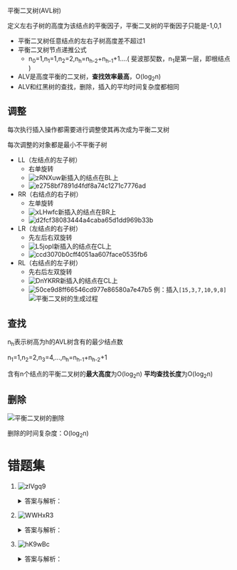 平衡二叉树(AVL树)

定义左右子树的高度为该结点的平衡因子，平衡二叉树的平衡因子只能是-1,0,1

- 平衡二叉树任意结点的左右子树高度差不超过1
- 平衡二叉树节点递推公式
	- n<sub>0</sub>=1,n<sub>1</sub>=1,n<sub>2</sub>=2,n<sub>h</sub>=n<sub>h-2</sub>+n<sub>h-1</sub>+1....(
	  斐波那契数，n<sub>1</sub>是第一层，即根结点 )
- ALV是高度平衡的二叉树，**查找效率最高**，O(log<sub>2</sub>n)
- ALV和红黑树的查找，删除，插入的平均时间复杂度都相同

## 调整

每次执行插入操作都需要进行调整使其再次成为平衡二叉树

每次调整的对象都是最小不平衡子树

- LL（左结点的左子树）
	- 右单旋转
	- ![zRNXuw](https://cdn.staticaly.com/gh/tippye/PicCloud@master/uPic/2023/01/08/zRNXuw.png)新插入的结点在BL上
	- ![e2758bf7891d4fdf8a74c1271c7776ad](https://cdn.staticaly.com/gh/tippye/PicCloud@master/uPic/2023/01/08/e2758bf7891d4fdf8a74c1271c7776ad.gif)
- RR（右结点的右子树）
	- 左单旋转
	- ![xLHwfc](https://cdn.staticaly.com/gh/tippye/PicCloud@master/uPic/2023/01/08/xLHwfc.png)新插入的结点在BR上
	- ![d2fcf38083444a4caba65d1dd969b33b](https://cdn.staticaly.com/gh/tippye/PicCloud@master/uPic/2023/01/08/d2fcf38083444a4caba65d1dd969b33b.gif)
- LR（左结点的右子树）
	- 先左后右双旋转
	- ![L5jopI](https://cdn.staticaly.com/gh/tippye/PicCloud@master/uPic/2023/01/08/L5jopI.png)新插入的结点在CL上
	- ![ccd3070b0cff4051aa607face0535fb6](https://cdn.staticaly.com/gh/tippye/PicCloud@master/uPic/2023/01/08/ccd3070b0cff4051aa607face0535fb6.gif)
- RL（右结点的左子树）
	- 先右后左双旋转
	- ![DnYKRR](https://cdn.staticaly.com/gh/tippye/PicCloud@master/uPic/2023/01/08/DnYKRR.png)新插入的结点在CL上
	- ![50ce9d8ff66546cd977e86580a7e47b5](https://cdn.staticaly.com/gh/tippye/PicCloud@master/uPic/2023/01/08/50ce9d8ff66546cd977e86580a7e47b5.gif)
	  例：插入`[15,3,7,10,9,8]`
	  ![平衡二叉树的生成过程](https://cdn.staticaly.com/gh/tippye/PicCloud@master/uPic/2023/01/08/tJDwXf.png)

## 查找

n<sub>h</sub>表示树高为h的AVL树含有的最少结点数

n<sub>1</sub>=1,n<sub>2</sub>=2,n<sub>3</sub>=4,...,n<sub>h</sub>=n<sub>h-1</sub>+n<sub>h-2</sub>+1

含有n个结点的平衡二叉树的**最大高度**为O(log<sub>2</sub>n) **平均查找长度**为O(log<sub>2</sub>n)

## 删除

![平衡二叉树的删除](https://cdn.staticaly.com/gh/tippye/PicCloud@master/uPic/2023/01/10/yLbsF0.png)

删除的时间复杂度：O(log<sub>2</sub>n)

# 错题集

1. ![zIVgq9](https://cdn.staticaly.com/gh/tippye/PicCloud@master/uPic/2023/01/14/zIVgq9.png)
   <details>
      <summary>答案与解析：</summary>
      <br />
      答案： C
      <br />
      解析：<br />
   	构造h层AVL树至少需要n<sub>h</sub>个结点<br/>
   	n<sub>0</sub>=0<br/>
   	n<sub>1</sub>=1<br/>
   	n<sub>2</sub>=2<br/>
   	n<sub>3</sub>=1+2+1=4<br/>
   	n<sub>4</sub>=1+4+2=7<br/>
   	n<sub>5</sub>=1+7+4=12<br/>
   	n<sub>6</sub>=1+12+7=20<br/>
   </details>

2. ![WWHxR3](https://cdn.staticaly.com/gh/tippye/PicCloud@master/uPic/2023/01/14/WWHxR3.png)
   <details>
      <summary>答案与解析：</summary>
      <br />
      答案： B
      <br />
      解析：<br />
   	<img src="https://cdn.staticaly.com/gh/tippye/PicCloud@master/uPic/2023/01/14/XrteNy.png" alt="XrteNy" />
     		<img src="https://cdn.staticaly.com/gh/tippye/PicCloud@master/uPic/2023/01/14/yxadaf.png" alt="yxadaf" />
   </details>

3. ![hK9wBc](https://cdn.staticaly.com/gh/tippye/PicCloud@master/uPic/2023/01/14/hK9wBc.png)
   <details>
    <summary>答案与解析：</summary>
    	<br />
    	答案： A
    	<br />
    	解析：<br />
   			<img src="https://cdn.staticaly.com/gh/tippye/PicCloud@master/uPic/2023/01/14/up1eKH.png" alt="up1eKH" /
   </details>